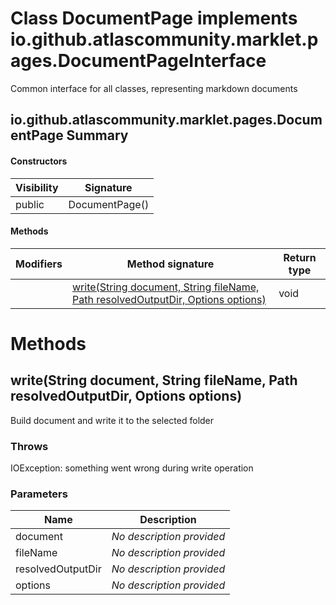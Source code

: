 Class DocumentPage implements io.github.atlascommunity.marklet.pages.DocumentPageInterface
==========================================================================================
Common interface for all classes, representing markdown documents

io.github.atlascommunity.marklet.pages.DocumentPage Summary
-------
#### Constructors
| Visibility | Signature      |
| ---------- | -------------- |
| public     | DocumentPage() |
#### Methods
| Modifiers | Method signature                                                                                                                                                 | Return type |
| --------- | ---------------------------------------------------------------------------------------------------------------------------------------------------------------- | ----------- |
|           | [write(String document, String fileName, Path resolvedOutputDir, Options options)](#writestring-document-string-filename-path-resolvedoutputdir-options-options) | void        |

Methods
=======
write(String document, String fileName, Path resolvedOutputDir, Options options)
--------------------------------------------------------------------------------
Build document and write it to the selected folder

### Throws

IOException: something went wrong during write operation

### Parameters

| Name              | Description               |
| ----------------- | ------------------------- |
| document          | *No description provided* |
| fileName          | *No description provided* |
| resolvedOutputDir | *No description provided* |
| options           | *No description provided* |

